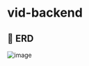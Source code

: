 # vid-backend

## 🧩 ERD
![image](https://github.com/vid-team/vid-backend/assets/85760471/732caccd-2956-47e7-ac56-ca8df4739531)
